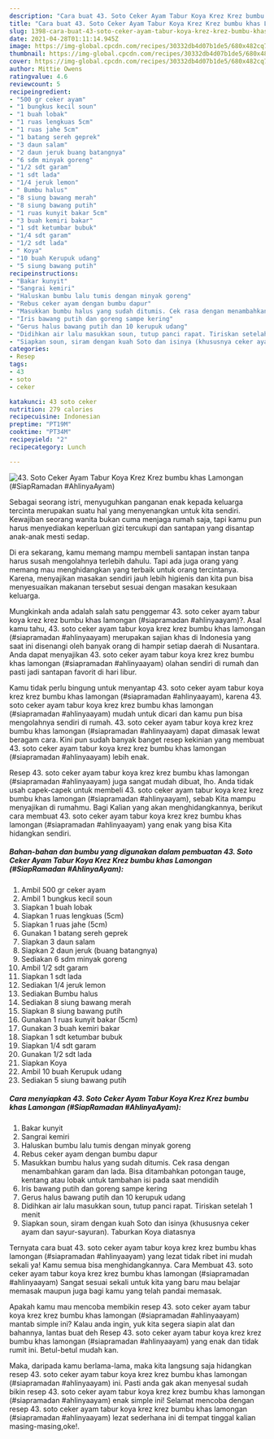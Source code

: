```yaml
---
description: "Cara buat 43. Soto Ceker Ayam Tabur Koya Krez Krez bumbu khas Lamongan (#SiapRamadan #AhlinyaAyam) yang lezat Untuk Jualan"
title: "Cara buat 43. Soto Ceker Ayam Tabur Koya Krez Krez bumbu khas Lamongan (#SiapRamadan #AhlinyaAyam) yang lezat Untuk Jualan"
slug: 1398-cara-buat-43-soto-ceker-ayam-tabur-koya-krez-krez-bumbu-khas-lamongan-siapramadan-ahlinyaayam-yang-lezat-untuk-jualan
date: 2021-04-28T01:11:14.945Z
image: https://img-global.cpcdn.com/recipes/30332db4d07b1de5/680x482cq70/43-soto-ceker-ayam-tabur-koya-krez-krez-bumbu-khas-lamongan-siapramadan-ahlinyaayam-foto-resep-utama.jpg
thumbnail: https://img-global.cpcdn.com/recipes/30332db4d07b1de5/680x482cq70/43-soto-ceker-ayam-tabur-koya-krez-krez-bumbu-khas-lamongan-siapramadan-ahlinyaayam-foto-resep-utama.jpg
cover: https://img-global.cpcdn.com/recipes/30332db4d07b1de5/680x482cq70/43-soto-ceker-ayam-tabur-koya-krez-krez-bumbu-khas-lamongan-siapramadan-ahlinyaayam-foto-resep-utama.jpg
author: Mittie Owens
ratingvalue: 4.6
reviewcount: 5
recipeingredient:
- "500 gr ceker ayam"
- "1 bungkus kecil soun"
- "1 buah lobak"
- "1 ruas lengkuas 5cm"
- "1 ruas jahe 5cm"
- "1 batang sereh geprek"
- "3 daun salam"
- "2 daun jeruk buang batangnya"
- "6 sdm minyak goreng"
- "1/2 sdt garam"
- "1 sdt lada"
- "1/4 jeruk lemon"
- " Bumbu halus"
- "8 siung bawang merah"
- "8 siung bawang putih"
- "1 ruas kunyit bakar 5cm"
- "3 buah kemiri bakar"
- "1 sdt ketumbar bubuk"
- "1/4 sdt garam"
- "1/2 sdt lada"
- " Koya"
- "10 buah Kerupuk udang"
- "5 siung bawang putih"
recipeinstructions:
- "Bakar kunyit"
- "Sangrai kemiri"
- "Haluskan bumbu lalu tumis dengan minyak goreng"
- "Rebus ceker ayam dengan bumbu dapur"
- "Masukkan bumbu halus yang sudah ditumis. Cek rasa dengan menambahkan garam dan lada. Bisa ditambahkan potongan tauge, kentang atau lobak untuk tambahan isi pada saat mendidih"
- "Iris bawang putih dan goreng sampe kering"
- "Gerus halus bawang putih dan 10 kerupuk udang"
- "Didihkan air lalu masukkan soun, tutup panci rapat. Tiriskan setelah 1 menit"
- "Siapkan soun, siram dengan kuah Soto dan isinya (khususnya ceker ayam dan sayur-sayuran). Taburkan Koya diatasnya"
categories:
- Resep
tags:
- 43
- soto
- ceker

katakunci: 43 soto ceker 
nutrition: 279 calories
recipecuisine: Indonesian
preptime: "PT19M"
cooktime: "PT34M"
recipeyield: "2"
recipecategory: Lunch

---
```



![43. Soto Ceker Ayam Tabur Koya Krez Krez bumbu khas Lamongan (#SiapRamadan #AhlinyaAyam)](https://img-global.cpcdn.com/recipes/30332db4d07b1de5/680x482cq70/43-soto-ceker-ayam-tabur-koya-krez-krez-bumbu-khas-lamongan-siapramadan-ahlinyaayam-foto-resep-utama.jpg)

Sebagai seorang istri, menyuguhkan panganan enak kepada keluarga tercinta merupakan suatu hal yang menyenangkan untuk kita sendiri. Kewajiban seorang  wanita bukan cuma menjaga rumah saja, tapi kamu pun harus menyediakan keperluan gizi tercukupi dan santapan yang disantap anak-anak mesti sedap.

Di era  sekarang, kamu memang mampu membeli santapan instan tanpa harus susah mengolahnya terlebih dahulu. Tapi ada juga orang yang memang mau menghidangkan yang terbaik untuk orang tercintanya. Karena, menyajikan masakan sendiri jauh lebih higienis dan kita pun bisa menyesuaikan makanan tersebut sesuai dengan masakan kesukaan keluarga. 



Mungkinkah anda adalah salah satu penggemar 43. soto ceker ayam tabur koya krez krez bumbu khas lamongan (#siapramadan #ahlinyaayam)?. Asal kamu tahu, 43. soto ceker ayam tabur koya krez krez bumbu khas lamongan (#siapramadan #ahlinyaayam) merupakan sajian khas di Indonesia yang saat ini disenangi oleh banyak orang di hampir setiap daerah di Nusantara. Anda dapat menyajikan 43. soto ceker ayam tabur koya krez krez bumbu khas lamongan (#siapramadan #ahlinyaayam) olahan sendiri di rumah dan pasti jadi santapan favorit di hari libur.

Kamu tidak perlu bingung untuk menyantap 43. soto ceker ayam tabur koya krez krez bumbu khas lamongan (#siapramadan #ahlinyaayam), karena 43. soto ceker ayam tabur koya krez krez bumbu khas lamongan (#siapramadan #ahlinyaayam) mudah untuk dicari dan kamu pun bisa mengolahnya sendiri di rumah. 43. soto ceker ayam tabur koya krez krez bumbu khas lamongan (#siapramadan #ahlinyaayam) dapat dimasak lewat beragam cara. Kini pun sudah banyak banget resep kekinian yang membuat 43. soto ceker ayam tabur koya krez krez bumbu khas lamongan (#siapramadan #ahlinyaayam) lebih enak.

Resep 43. soto ceker ayam tabur koya krez krez bumbu khas lamongan (#siapramadan #ahlinyaayam) juga sangat mudah dibuat, lho. Anda tidak usah capek-capek untuk membeli 43. soto ceker ayam tabur koya krez krez bumbu khas lamongan (#siapramadan #ahlinyaayam), sebab Kita mampu menyajikan di rumahmu. Bagi Kalian yang akan menghidangkannya, berikut cara membuat 43. soto ceker ayam tabur koya krez krez bumbu khas lamongan (#siapramadan #ahlinyaayam) yang enak yang bisa Kita hidangkan sendiri.

<!--inarticleads1-->

##### Bahan-bahan dan bumbu yang digunakan dalam pembuatan 43. Soto Ceker Ayam Tabur Koya Krez Krez bumbu khas Lamongan (#SiapRamadan #AhlinyaAyam):

1. Ambil 500 gr ceker ayam
1. Ambil 1 bungkus kecil soun
1. Siapkan 1 buah lobak
1. Siapkan 1 ruas lengkuas (5cm)
1. Siapkan 1 ruas jahe (5cm)
1. Gunakan 1 batang sereh geprek
1. Siapkan 3 daun salam
1. Siapkan 2 daun jeruk (buang batangnya)
1. Sediakan 6 sdm minyak goreng
1. Ambil 1/2 sdt garam
1. Siapkan 1 sdt lada
1. Sediakan 1/4 jeruk lemon
1. Sediakan  Bumbu halus
1. Sediakan 8 siung bawang merah
1. Siapkan 8 siung bawang putih
1. Gunakan 1 ruas kunyit bakar (5cm)
1. Gunakan 3 buah kemiri bakar
1. Siapkan 1 sdt ketumbar bubuk
1. Siapkan 1/4 sdt garam
1. Gunakan 1/2 sdt lada
1. Siapkan  Koya
1. Ambil 10 buah Kerupuk udang
1. Sediakan 5 siung bawang putih




<!--inarticleads2-->

##### Cara menyiapkan 43. Soto Ceker Ayam Tabur Koya Krez Krez bumbu khas Lamongan (#SiapRamadan #AhlinyaAyam):

1. Bakar kunyit
1. Sangrai kemiri
1. Haluskan bumbu lalu tumis dengan minyak goreng
1. Rebus ceker ayam dengan bumbu dapur
1. Masukkan bumbu halus yang sudah ditumis. Cek rasa dengan menambahkan garam dan lada. Bisa ditambahkan potongan tauge, kentang atau lobak untuk tambahan isi pada saat mendidih
1. Iris bawang putih dan goreng sampe kering
1. Gerus halus bawang putih dan 10 kerupuk udang
1. Didihkan air lalu masukkan soun, tutup panci rapat. Tiriskan setelah 1 menit
1. Siapkan soun, siram dengan kuah Soto dan isinya (khususnya ceker ayam dan sayur-sayuran). Taburkan Koya diatasnya




Ternyata cara buat 43. soto ceker ayam tabur koya krez krez bumbu khas lamongan (#siapramadan #ahlinyaayam) yang lezat tidak ribet ini mudah sekali ya! Kamu semua bisa menghidangkannya. Cara Membuat 43. soto ceker ayam tabur koya krez krez bumbu khas lamongan (#siapramadan #ahlinyaayam) Sangat sesuai sekali untuk kita yang baru mau belajar memasak maupun juga bagi kamu yang telah pandai memasak.

Apakah kamu mau mencoba membikin resep 43. soto ceker ayam tabur koya krez krez bumbu khas lamongan (#siapramadan #ahlinyaayam) mantab simple ini? Kalau anda ingin, yuk kita segera siapin alat dan bahannya, lantas buat deh Resep 43. soto ceker ayam tabur koya krez krez bumbu khas lamongan (#siapramadan #ahlinyaayam) yang enak dan tidak rumit ini. Betul-betul mudah kan. 

Maka, daripada kamu berlama-lama, maka kita langsung saja hidangkan resep 43. soto ceker ayam tabur koya krez krez bumbu khas lamongan (#siapramadan #ahlinyaayam) ini. Pasti anda gak akan menyesal sudah bikin resep 43. soto ceker ayam tabur koya krez krez bumbu khas lamongan (#siapramadan #ahlinyaayam) enak simple ini! Selamat mencoba dengan resep 43. soto ceker ayam tabur koya krez krez bumbu khas lamongan (#siapramadan #ahlinyaayam) lezat sederhana ini di tempat tinggal kalian masing-masing,oke!.

